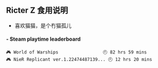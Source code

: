 ## Ricter Z 食用说明
- 喜欢猫猫，是个冇猫孤儿

<!-- steam-box start -->
#### - Steam playtime leaderboard
```text
🎮 World of Warships                 🕘 82 hrs 59 mins
🎮 NieR Replicant ver.1.22474487139... 🕘 12 hrs 20 mins
```
<!-- Powered by https://github.com/YouEclipse/steam-box . -->
<!-- steam-box end -->
